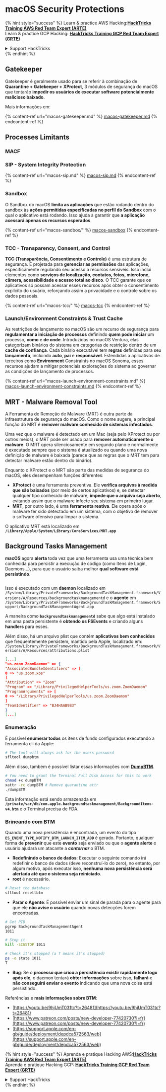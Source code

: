 # macOS Security Protections

{% hint style="success" %}
Learn & practice AWS Hacking:<img src="../../../.gitbook/assets/arte.png" alt="" data-size="line">[**HackTricks Training AWS Red Team Expert (ARTE)**](https://training.hacktricks.xyz/courses/arte)<img src="../../../.gitbook/assets/arte.png" alt="" data-size="line">\
Learn & practice GCP Hacking: <img src="../../../.gitbook/assets/grte.png" alt="" data-size="line">[**HackTricks Training GCP Red Team Expert (GRTE)**<img src="../../../.gitbook/assets/grte.png" alt="" data-size="line">](https://training.hacktricks.xyz/courses/grte)

<details>

<summary>Support HackTricks</summary>

* Check the [**subscription plans**](https://github.com/sponsors/carlospolop)!
* **Join the** 💬 [**Discord group**](https://discord.gg/hRep4RUj7f) or the [**telegram group**](https://t.me/peass) or **follow** us on **Twitter** 🐦 [**@hacktricks\_live**](https://twitter.com/hacktricks\_live)**.**
* **Share hacking tricks by submitting PRs to the** [**HackTricks**](https://github.com/carlospolop/hacktricks) and [**HackTricks Cloud**](https://github.com/carlospolop/hacktricks-cloud) github repos.

</details>
{% endhint %}

## Gatekeeper

Gatekeeper é geralmente usado para se referir à combinação de **Quarantine + Gatekeeper + XProtect**, 3 módulos de segurança do macOS que tentarão **impedir os usuários de executar software potencialmente malicioso baixado**.

Mais informações em:

{% content-ref url="macos-gatekeeper.md" %}
[macos-gatekeeper.md](macos-gatekeeper.md)
{% endcontent-ref %}

## Processes Limitants

### MACF



### SIP - System Integrity Protection

{% content-ref url="macos-sip.md" %}
[macos-sip.md](macos-sip.md)
{% endcontent-ref %}

### Sandbox

O Sandbox do macOS **limita as aplicações** que estão rodando dentro do sandbox às **ações permitidas especificadas no perfil do Sandbox** com o qual o aplicativo está rodando. Isso ajuda a garantir que **a aplicação acessará apenas os recursos esperados**.

{% content-ref url="macos-sandbox/" %}
[macos-sandbox](macos-sandbox/)
{% endcontent-ref %}

### TCC - **Transparency, Consent, and Control**

**TCC (Transparência, Consentimento e Controle)** é uma estrutura de segurança. É projetada para **gerenciar as permissões** das aplicações, especificamente regulando seu acesso a recursos sensíveis. Isso inclui elementos como **serviços de localização, contatos, fotos, microfone, câmera, acessibilidade e acesso total ao disco**. O TCC garante que os aplicativos só possam acessar esses recursos após obter o consentimento explícito do usuário, reforçando assim a privacidade e o controle sobre os dados pessoais.

{% content-ref url="macos-tcc/" %}
[macos-tcc](macos-tcc/)
{% endcontent-ref %}

### Launch/Environment Constraints & Trust Cache

As restrições de lançamento no macOS são um recurso de segurança para **regulamentar a iniciação de processos** definindo **quem pode iniciar** um processo, **como** e **de onde**. Introduzidas no macOS Ventura, elas categorizam binários do sistema em categorias de restrição dentro de um **cache de confiança**. Cada binário executável tem **regras** definidas para seu **lançamento**, incluindo **auto**, **pai** e **responsável**. Estendidas a aplicativos de terceiros como **Environment** Constraints no macOS Sonoma, esses recursos ajudam a mitigar potenciais explorações do sistema ao governar as condições de lançamento de processos.

{% content-ref url="macos-launch-environment-constraints.md" %}
[macos-launch-environment-constraints.md](macos-launch-environment-constraints.md)
{% endcontent-ref %}

## MRT - Malware Removal Tool

A Ferramenta de Remoção de Malware (MRT) é outra parte da infraestrutura de segurança do macOS. Como o nome sugere, a principal função do MRT é **remover malware conhecido de sistemas infectados**.

Uma vez que o malware é detectado em um Mac (seja pelo XProtect ou por outros meios), o MRT pode ser usado para **remover automaticamente o malware**. O MRT opera silenciosamente em segundo plano e normalmente é executado sempre que o sistema é atualizado ou quando uma nova definição de malware é baixada (parece que as regras que o MRT tem para detectar malware estão dentro do binário).

Enquanto o XProtect e o MRT são parte das medidas de segurança do macOS, eles desempenham funções diferentes:

* **XProtect** é uma ferramenta preventiva. Ele **verifica arquivos à medida que são baixados** (por meio de certos aplicativos) e, se detectar qualquer tipo conhecido de malware, **impede que o arquivo seja aberto**, evitando assim que o malware infecte seu sistema em primeiro lugar.
* **MRT**, por outro lado, é uma **ferramenta reativa**. Ele opera após o malware ter sido detectado em um sistema, com o objetivo de remover o software ofensivo para limpar o sistema.

O aplicativo MRT está localizado em **`/Library/Apple/System/Library/CoreServices/MRT.app`**

## Background Tasks Management

**macOS** agora **alerta** toda vez que uma ferramenta usa uma técnica bem conhecida para persistir a execução de código (como Itens de Login, Daemons...), para que o usuário saiba melhor **qual software está persistindo**.

<figure><img src="../../../.gitbook/assets/image (1183).png" alt=""><figcaption></figcaption></figure>

Isso é executado com um **daemon** localizado em `/System/Library/PrivateFrameworks/BackgroundTaskManagement.framework/Versions/A/Resources/backgroundtaskmanagementd` e o **agente** em `/System/Library/PrivateFrameworks/BackgroundTaskManagement.framework/Support/BackgroundTaskManagementAgent.app`

A maneira como **`backgroundtaskmanagementd`** sabe que algo está instalado em uma pasta persistente é **obtendo os FSEvents** e criando alguns **handlers** para esses.

Além disso, há um arquivo plist que contém **aplicativos bem conhecidos** que frequentemente persistem, mantido pela Apple, localizado em: `/System/Library/PrivateFrameworks/BackgroundTaskManagement.framework/Versions/A/Resources/attributions.plist`
```json
[...]
"us.zoom.ZoomDaemon" => {
"AssociatedBundleIdentifiers" => [
0 => "us.zoom.xos"
]
"Attribution" => "Zoom"
"Program" => "/Library/PrivilegedHelperTools/us.zoom.ZoomDaemon"
"ProgramArguments" => [
0 => "/Library/PrivilegedHelperTools/us.zoom.ZoomDaemon"
]
"TeamIdentifier" => "BJ4HAAB9B3"
}
[...]
```
### Enumeração

É possível **enumerar todos** os itens de fundo configurados executando a ferramenta cli da Apple:
```bash
# The tool will always ask for the users password
sfltool dumpbtm
```
Além disso, também é possível listar essas informações com [**DumpBTM**](https://github.com/objective-see/DumpBTM).
```bash
# You need to grant the Terminal Full Disk Access for this to work
chmod +x dumpBTM
xattr -rc dumpBTM # Remove quarantine attr
./dumpBTM
```
Esta informação está sendo armazenada em **`/private/var/db/com.apple.backgroundtaskmanagement/BackgroundItems-v4.btm`** e o Terminal precisa de FDA.

### Brincando com BTM

Quando uma nova persistência é encontrada, um evento do tipo **`ES_EVENT_TYPE_NOTIFY_BTM_LAUNCH_ITEM_ADD`** é gerado. Portanto, qualquer forma de **prevenir** que este **evento** seja enviado ou que o **agente alerte** o usuário ajudará um atacante a _**contornar**_ o BTM.

* **Redefinindo o banco de dados**: Executar o seguinte comando irá redefinir o banco de dados (deve reconstruí-lo do zero), no entanto, por algum motivo, após executar isso, **nenhuma nova persistência será alertada até que o sistema seja reiniciado**.
* **root** é necessário.
```bash
# Reset the database
sfltool resettbtm
```
* **Parar o Agente**: É possível enviar um sinal de parada para o agente para que ele **não avise o usuário** quando novas detecções forem encontradas.
```bash
# Get PID
pgrep BackgroundTaskManagementAgent
1011

# Stop it
kill -SIGSTOP 1011

# Check it's stopped (a T means it's stopped)
ps -o state 1011
T
```
* **Bug**: Se o **processo que criou a persistência existir rapidamente logo após ele**, o daemon tentará **obter informações** sobre isso, **falhará** e **não conseguirá enviar o evento** indicando que uma nova coisa está persistindo.

Referências e **mais informações sobre BTM**:

* [https://youtu.be/9hjUmT031tc?t=26481](https://youtu.be/9hjUmT031tc?t=26481)
* [https://www.patreon.com/posts/new-developer-77420730?l=fr](https://www.patreon.com/posts/new-developer-77420730?l=fr)
* [https://support.apple.com/en-gb/guide/deployment/depdca572563/web](https://support.apple.com/en-gb/guide/deployment/depdca572563/web)

{% hint style="success" %}
Aprenda e pratique Hacking AWS:<img src="../../../.gitbook/assets/arte.png" alt="" data-size="line">[**HackTricks Training AWS Red Team Expert (ARTE)**](https://training.hacktricks.xyz/courses/arte)<img src="../../../.gitbook/assets/arte.png" alt="" data-size="line">\
Aprenda e pratique Hacking GCP: <img src="../../../.gitbook/assets/grte.png" alt="" data-size="line">[**HackTricks Training GCP Red Team Expert (GRTE)**<img src="../../../.gitbook/assets/grte.png" alt="" data-size="line">](https://training.hacktricks.xyz/courses/grte)

<details>

<summary>Support HackTricks</summary>

* Confira os [**planos de assinatura**](https://github.com/sponsors/carlospolop)!
* **Junte-se ao** 💬 [**grupo do Discord**](https://discord.gg/hRep4RUj7f) ou ao [**grupo do telegram**](https://t.me/peass) ou **siga**-nos no **Twitter** 🐦 [**@hacktricks\_live**](https://twitter.com/hacktricks\_live)**.**
* **Compartilhe truques de hacking enviando PRs para os repositórios do** [**HackTricks**](https://github.com/carlospolop/hacktricks) e [**HackTricks Cloud**](https://github.com/carlospolop/hacktricks-cloud).

</details>
{% endhint %}
